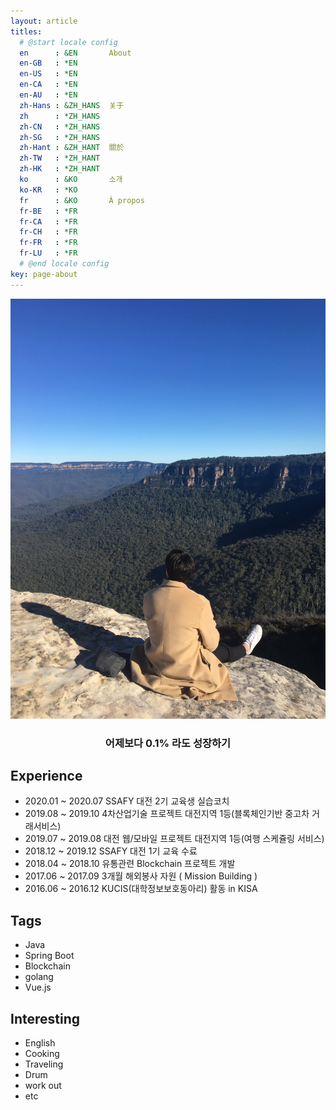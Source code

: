 ```yaml
---
layout: article
titles:
  # @start locale config
  en      : &EN       About
  en-GB   : *EN
  en-US   : *EN
  en-CA   : *EN
  en-AU   : *EN
  zh-Hans : &ZH_HANS  关于
  zh      : *ZH_HANS
  zh-CN   : *ZH_HANS
  zh-SG   : *ZH_HANS
  zh-Hant : &ZH_HANT  關於
  zh-TW   : *ZH_HANT
  zh-HK   : *ZH_HANT
  ko      : &KO       소개
  ko-KR   : *KO
  fr      : &KO       À propos
  fr-BE   : *FR
  fr-CA   : *FR
  fr-CH   : *FR
  fr-FR   : *FR
  fr-LU   : *FR
  # @end locale config
key: page-about
---
```


<p align="center">
  <img src="/assets/images/profile/Me3.JPG"/>
</p>


### <center> 어제보다 0.1% 라도 성장하기 <center>


## Experience
- 2020.01 ~ 2020.07 SSAFY 대전 2기 교육생 실습코치
- 2019.08 ~ 2019.10 4차산업기술 프로젝트 대전지역 1등(블록체인기반 중고차 거래서비스)
- 2019.07 ~ 2019.08 대전 웹/모바일 프로젝트 대전지역 1등(여행 스케쥴링 서비스)
- 2018.12 ~ 2019.12 SSAFY 대전 1기 교육 수료
- 2018.04 ~ 2018.10 유통관련 Blockchain 프로젝트 개발
- 2017.06 ~ 2017.09 3개월 해외봉사 자원 ( Mission Building )
- 2016.06 ~ 2016.12 KUCIS(대학정보보호동아리) 활동 in KISA

## Tags
- Java
- Spring Boot
- Blockchain
- golang
- Vue.js

## Interesting
- English
- Cooking
- Traveling
- Drum
- work out
- etc

</br>
</br>
</br>